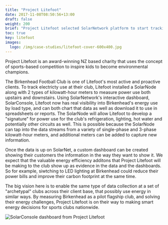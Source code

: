 ```yaml
---
title: "Project Litefoot"
date: 2017-11-08T08:50:56+13:00
draft: false
weight: 200
brief: "Project Litefoot selected SolarNetwork platform to start tracking electricity use at their sports clubs."
toc: true
key: litefoot
images:
  logo: /img/case-studies/litefoot-cover-600x400.jpg
---
```

Project Litefoot is an award-winning NZ based charity that uses the concept of sports-based competition to inspire kids to become environmental champions.

The Birkenhead Football Club is one of Litefoot's most active and proactive clients. To track electricty use at their club, Litefoot installed a SolarNode along with 2 types of kilowatt-hour meters to measure power use both upstairs and downstairs. Using SolarNetwork's interactive dashboard, SolarConsole, Litefoot now has real visibility into Birkenhead's energy use by load type, and can both chart that data as well as download it to use in spreadsheets or reports. The SolarNode will allow Litefoot to develop a "signature" for power use for the club's refrigeration, lighting, hot water and potentially other circuits as well. This is possible because the SolarNode can tap into the data streams from a variety of single-phase and 3-phase kilowatt-hour meters, and additional meters can be added to capture new information. 

 Once the data is up on SolarNet, a custom dashboard can be created showing their customers the information in the way they want to show it. We expect that the valuable energy efficiency additons that Project Litefoot will be making to the club show up as evidence in the data and the dashboards. So for example, siwtching to LED lighting at Birkenhead could reduce their power bills and improve their carbon footprint at the same time.

The big vision here is to enable the same type of data collection at a set of "archetypal" clubs across their client base, that possibly use energy in similar ways. By measuring Birkenhead as a pilot flagship club, and solving their energy challenges, Project Litefoot is on their way to making smart energy decisions for sports clubs nationwide.

![SolarConsole dashboard from Project Litefoot](/img/case-studies/litefoot-console-fc.png)
